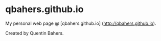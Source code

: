 # qbahers.github.io

My personal web page @ [qbahers.github.io] (http://qbahers.github.io).

Created by Quentin Bahers.
